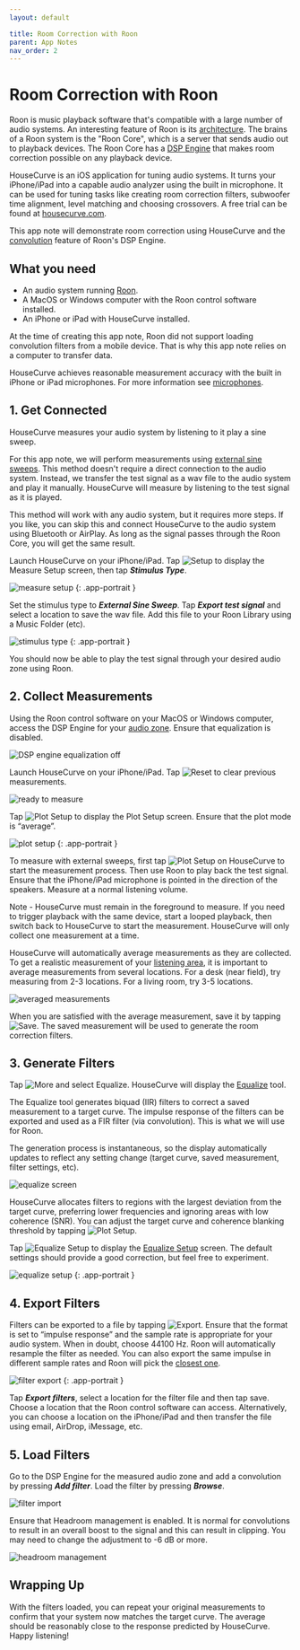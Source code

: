 ```yaml
---
layout: default

title: Room Correction with Roon
parent: App Notes
nav_order: 2
---
```


# Room Correction with Roon

Roon is music playback software that's compatible with a large number of audio systems.  An interesting feature of Roon is its [architecture](https://roonlabs.com/howroonworks).  The brains of a Roon system is the "Roon Core", which is a server that sends audio out to playback devices.  The Roon Core has a [DSP Engine](https://help.roonlabs.com/portal/en/kb/articles/dsp-engine) that makes room correction possible on any playback device.

HouseCurve is an iOS application for tuning audio systems.  It turns your iPhone/iPad into a capable audio analyzer using the built in microphone.  It can be used for tuning tasks like creating room correction filters, subwoofer time alignment, level matching and choosing crossovers.  A free trial can be found at [housecurve.com](https://housecurve.com).

This app note will demonstrate room correction using HouseCurve and the [convolution](https://help.roonlabs.com/portal/en/kb/articles/dsp-engine-convolution) feature of Roon's DSP Engine.


## What you need

* An audio system running [Roon](https://roonlabs.com/partners).
* A MacOS or Windows computer with the Roon control software installed.
* An iPhone or iPad with HouseCurve installed.

At the time of creating this app note, Roon did not support loading convolution filters from a mobile device.  That is why this app note relies on a computer to transfer data.

HouseCurve achieves reasonable measurement accuracy with the built in iPhone or iPad microphones.  For more information see [microphones](../usage/microphones.md).


## 1. Get Connected

HouseCurve measures your audio system by listening to it play a sine sweep.

For this app note, we will perform measurements using [external sine sweeps](../manual/measure_setup.md#external-sine-sweep).  This method doesn't require a direct connection to the audio system.  Instead, we transfer the test signal as a wav file to the audio system and play it manually.  HouseCurve will measure by listening to the test signal as it is played.

This method will work with any audio system, but it requires more steps.  If you like, you can skip this and connect HouseCurve to the audio system using Bluetooth or AirPlay.  As long as the signal passes through the Roon Core, you will get the same result.

Launch HouseCurve on your iPhone/iPad.  Tap <img src="/assets/img/setup.png" alt="Setup" class="app-icon"> to display the Measure Setup screen, then tap ***Stimulus Type***.

![measure setup](/assets/img/roon_measure_setup.png "measure setup")
{: .app-portrait }

Set the stimulus type to  ***External Sine Sweep***.  Tap ***Export test signal*** and select a location to save the wav file.  Add this file to your Roon Library using a Music Folder (etc).

![stimulus type](/assets/img/roon_stimulus_type.png "select external sine sweep and export test signal")
{: .app-portrait }

You should now be able to play the test signal through your desired audio zone using Roon.

## 2. Collect Measurements

Using the Roon control software on your MacOS or Windows computer, access the DSP Engine for your [audio zone](https://help.roonlabs.com/portal/en/kb/articles/dsp-engine-accessing-dsp-engine).  Ensure that equalization is disabled.

![DSP engine equalization off](/assets/img/roon_flat.png "disable all equalization")

Launch HouseCurve on your iPhone/iPad.  Tap <img src="/assets/img/reset.png" alt="Reset" class="app-icon"> to clear previous measurements.

![ready to measure](/assets/img/roon_ready.png "start with an empty plot")

Tap <img src="/assets/img/plot.png" alt="Plot Setup" class="app-icon"> to display the Plot Setup screen.  Ensure that the plot mode is “average”.

![plot setup](/assets/img/roon_plot_setup.png "plot setup screen showing average mode")
{: .app-portrait }

To measure with external sweeps, first tap <img src="/assets/img/measure.png" alt="Plot Setup" class="app-icon"> on HouseCurve to start the measurement process.  Then use Roon to play back the test signal.  Ensure that the iPhone/iPad microphone is pointed in the direction of the speakers.  Measure at a normal listening volume.

Note - HouseCurve must remain in the foreground to measure.  If you need to trigger playback with the same device, start a looped playback, then switch back to HouseCurve to start the measurement.  HouseCurve will only collect one measurement at a time.

HouseCurve will automatically average measurements as they are collected.  To get a realistic measurement of your [listening area](../usage/listening_area.md), it is important to average measurements from several locations.  For a desk (near field), try measuring from 2-3 locations. For a living room, try 3-5 locations.

![averaged measurements](/assets/img/roon_average.png "average measurements to capture listening area")

When you are satisfied with the average measurement, save it by tapping <img src="/assets/img/save.png" alt="Save" class="app-icon">.  The saved measurement will be used to generate the room correction filters.


## 3. Generate Filters

Tap <img src="/assets/img/more.png" alt="More" class="app-icon"> and select Equalize.  HouseCurve will display the [Equalize](https://housecurve.com/docs/manual/equalize_screen.html) tool.

The Equalize tool generates biquad (IIR) filters to correct a saved measurement to a target curve.  The impulse response of the filters can be exported and used as a FIR filter (via convolution).  This is what we will use for Roon.

The generation process is instantaneous, so the display automatically updates to reflect any setting change (target curve, saved measurement, filter settings, etc).

![equalize screen](/assets/img/roon_equalized.png "equalize tool creates filers to match saved measurement to target curve")

HouseCurve allocates filters to regions with the largest deviation from the target curve, preferring lower frequencies and ignoring areas with low coherence (SNR).  You can adjust the target curve and coherence blanking threshold by tapping <img src="/assets/img/plot.png" alt="Plot Setup" class="app-icon">.

Tap <img src="/assets/img/setup.png" alt="Equalize Setup" class="app-icon"> to display the [Equalize Setup](../manual/equalize_setup.md) screen.  The default settings should provide a good correction, but feel free to experiment.

![equalize setup](/assets/img/roon_equalize_setup.png "equalize setup controls filter generation")
{: .app-portrait }


## 4. Export Filters

Filters can be exported to a file by tapping <img src="/assets/img/export.png" alt="Export" class="app-icon">.  Ensure that the format is set to “impulse response” and the sample rate is appropriate for your audio system.  When in doubt, choose 44100 Hz.  Roon will automatically resample the filter as needed.  You can also export the same impulse in different sample rates and Roon will pick the [closest one](https://help.roonlabs.com/portal/en/kb/articles/dsp-engine-convolution#Filter_resampling).

![filter export](/assets/img/roon_filter_export.png "export filter settings to file")
{: .app-portrait }

Tap ***Export filters***, select a location for the filter file and then tap save.  Choose a location that the Roon control software can access.  Alternatively, you can choose a location on the iPhone/iPad and then transfer the file using email, AirDrop, iMessage, etc.


## 5. Load Filters

Go to the DSP Engine for the measured audio zone and add a convolution by pressing ***Add filter***.  Load the filter by pressing ***Browse***.

![filter import](/assets/img/roon_convolution.png "load filter")

Ensure that Headroom management is enabled.  It is normal for convolutions to result in an overall boost to the signal and this can result in clipping.  You may need to change the adjustment to -6 dB or more.

![headroom management](/assets/img/roon_headroom.png "enable headroom management")


## Wrapping Up

With the filters loaded, you can repeat your original measurements to confirm that your system now matches the target curve.  The average should be reasonably close to the response predicted by HouseCurve.  Happy listening!



